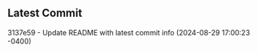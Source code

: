 
## Latest Commit
3137e59 - Update README with latest commit info (2024-08-29 17:00:23 -0400) <Yunxi-Zhou>
